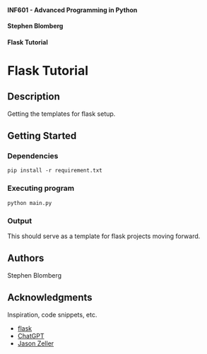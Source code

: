#### INF601 - Advanced Programming in Python
#### Stephen Blomberg
#### Flask Tutorial


# Flask Tutorial

## Description

Getting the templates for flask setup.

## Getting Started

### Dependencies

```
pip install -r requirement.txt
```

### Executing program

```
python main.py
```

### Output

This should serve as a template for flask projects moving forward.

## Authors

Stephen Blomberg

## Acknowledgments

Inspiration, code snippets, etc.
* [flask](https://flask.palletsprojects.com/en/3.0.x/tutorial/templates/)
* [ChatGPT](https://chatgpt.com/share/66f2f3f2-576c-8002-a1d0-db78dc44ef34)
* [Jason Zeller](https://www.youtube.com/@profzeller)

